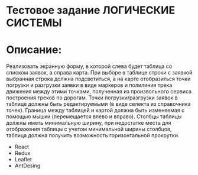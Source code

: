# Тестовое задание ЛОГИЧЕСКИЕ СИСТЕМЫ

# Описание:
Реализовать экранную форму, в которой слева будет таблица со списком заявок, а справа карта. 
При выборе в таблице строки с заявкой выбранная строка должна подсветиться, а на карте отобразиться точки погрузки и разгрузки заявки в виде маркеров и полилиния трека движения между этими точками, полученная из произвольного сервиса построения треков по дорогам. 
Точки погрузки/разгрузки заявок в таблице должны быть редактируемыми (в виде селекта из справочника точек). 
Граница между таблицей и картой должна быть изменяемая с помощью мышки (перемещается влево и вправо). 
Столбцы таблицы должны иметь минимальную ширину, при недостатке места для отображения таблицы с учетом минимальной ширины столбцов, таблица должна получить возможность горизонтальной прокрутки.

- React
- Redux
- Leaflet
- AntDesing
